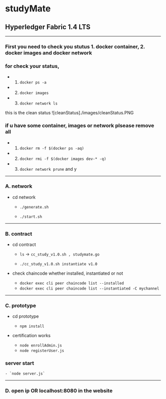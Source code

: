 # studyMate

## Hyperledger Fabric 1.4 LTS 

---
### First you need to check you stutus 1. docker container, 2. docker images and docker network
### for check your status,
- 1. `docker ps -a`
- 2. `docker images`
- 3. `docker network ls`

this is the clean status
![cleanStatus]./images/cleanStatus.PNG

### if u have some container, images or network plsease remove all
- 1. `docker rm -f $(docker ps -aq)` 
- 2. `docker rmi -f $(docker images dev-* -q)` 
- 3. `docker network prune` and y

---
### A. network 

- cd network 
    - `./generate.sh`

    -  `./start.sh`

---

### B. contract
- cd contract
    - `ls` -> `cc_study_v1.0.sh , studymate.go`
    
    - `./cc_study_v1.0.sh instantiate v1.0`

- check chaincode whether installed, instantiated or not
    - `docker exec cli peer chaincode list --installed`
    - `docker exec cli peer chaincode list --instantiated -C mychannel`

---

### C. prototype
- cd prototype
    - `npm install`

- certification works
    - `node enrollAdmin.js`
    - `node registerUser.js`
### server start
    - `node server.js`

---

### D. open ip OR localhost:8080 in the website

